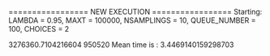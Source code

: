 ================= NEW EXECUTION =================
Starting:
	LAMBDA = 0.95,
	MAXT = 100000,
	NSAMPLINGS = 10,
	QUEUE_NUMBER = 100,
	CHOICES = 2

3276360.7104216604 950520
Mean time is : 3.4469140159298703
